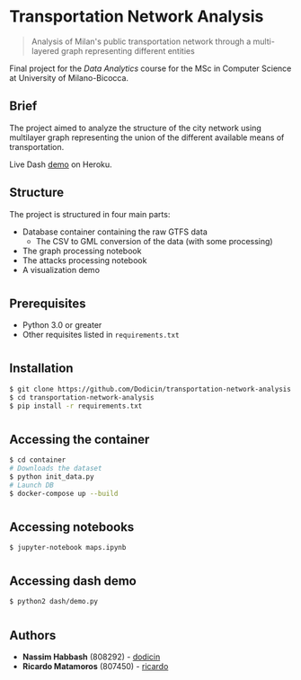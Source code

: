 # Transportation Network Analysis
> Analysis of Milan's public transportation network through a multi-layered graph representing different entities

Final project for the *Data Analytics* course for the MSc in Computer Science at University of Milano-Bicocca.

## Brief

The project aimed to analyze the structure of the city network using multilayer graph representing the union of the different available means of transportation.

Live Dash [demo](https://transport-network-analysis.herokuapp.com/) on Heroku.

## Structure

The project is structured in four main parts:
* Database container containing the raw GTFS data
    * The CSV to GML conversion of the data (with some processing)
* The graph processing notebook
* The attacks processing notebook
* A visualization demo

#
## Prerequisites

* Python 3.0 or greater
* Other requisites listed in `requirements.txt`

#
## Installation
```sh
$ git clone https://github.com/Dodicin/transportation-network-analysis
$ cd transportation-network-analysis
$ pip install -r requirements.txt
```
#
## Accessing the container
```sh
$ cd container
# Downloads the dataset
$ python init_data.py
# Launch DB
$ docker-compose up --build
``` 
#
## Accessing notebooks
```sh
$ jupyter-notebook maps.ipynb
``` 
#
## Accessing dash demo
```sh
$ python2 dash/demo.py
``` 

#
## Authors

* **Nassim Habbash** (808292) - [dodicin](https://github.com/dodicin)
* **Ricardo Matamoros** (807450) - [ricardo](https://github.com/ricardoanibalmatamorosaragon)
